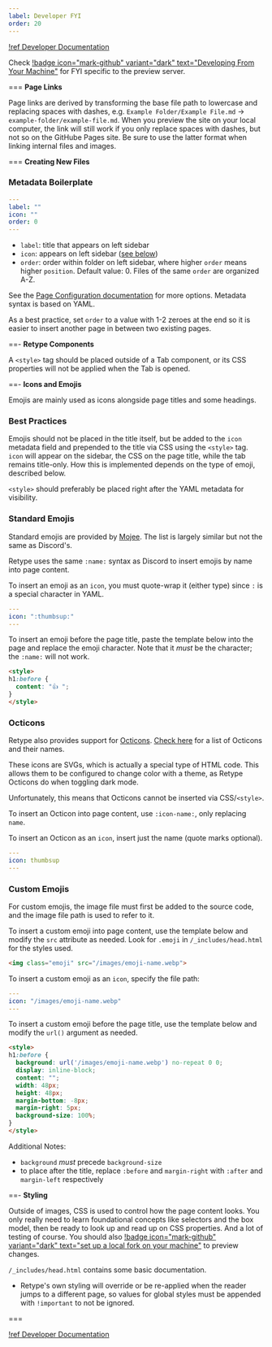 ```yaml
---
label: Developer FYI
order: 20
---
```


[!ref Developer Documentation](/docs/)

Check [!badge icon="mark-github" variant="dark" text="Developing From Your Machine"](/docs/local-dev/) for FYI specific to the preview server.

=== **Page Links**

Page links are derived by transforming the base file path to lowercase and replacing spaces with dashes, e.g. `Example Folder/Example File.md` -> `example-folder/example-file.md`. When you preview the site on your local computer, the link will still work if you only replace spaces with dashes, but not so on the GitHube Pages site. Be sure to use the latter format when linking internal files and images.

=== **Creating New Files**

### Metadata Boilerplate

```yml
---
label: ""
icon: ""
order: 0
---
```
- `label`: title that appears on left sidebar
- `icon`: appears on left sidebar ([see below](#icons-and-emojis))
- `order`: order within folder on left sidebar, where higher `order` means higher `position`. Default value: 0. Files of the same `order` are organized A-Z.

See the [Page Configuration documentation](https://retype.com/configuration/page/) for more options. Metadata syntax is based on YAML.

As a best practice, set `order` to a value with 1-2 zeroes at the end so it is easier to insert another page in between two existing pages.

==- **Retype Components**

A `<style>` tag should be placed outside of a Tab component, or its CSS properties will not be applied when the Tab is opened.

==- **Icons and Emojis**

Emojis are mainly used as icons alongside page titles and some headings.

### Best Practices

Emojis should not be placed in the title itself, but be added to the `icon` metadata field and prepended to the title via CSS using the `<style>` tag. `icon` will appear on the sidebar, the CSS on the page title, while the tab remains title-only. How this is implemented depends on the type of emoji, described below.

`<style>` should preferably be placed right after the YAML metadata for visibility.

### Standard Emojis

Standard emojis are provided by [Mojee](https://mojee.io/emojis/). The list is largely similar but not the same as Discord's.

Retype uses the same `:name:` syntax as Discord to insert emojis by name into page content.

To insert an emoji as an `icon`, you must quote-wrap it (either type) since `:` is a special character in YAML.

```yaml
---
icon: ":thumbsup:"
---
```

To insert an emoji before the page title, paste the template below into the page and replace the emoji character. Note that it *must* be the character; the `:name:` will not work.

```html
<style>
h1:before { 
  content: "👍 ";
}
</style>
```

### Octicons

Retype also provides support for [Octicons](https://retype.com/components/octicons/). [Check here](https://primer.github.io/octicons/) for a list of Octicons and their names.

These icons are SVGs, which is actually a special type of HTML code. This allows them to be configured to change color with a theme, as Retype Octicons do when toggling dark mode.

Unfortunately, this means that Octicons cannot be inserted via CSS/`<style>`.

To insert an Octicon into page content, use `:icon-name:`, only replacing `name`.

To insert an Octicon as an `icon`, insert just the name (quote marks optional).

```yaml
---
icon: thumbsup
---
```

### Custom Emojis

For custom emojis, the image file must first be added to the source code, and the image file path is used to refer to it.

To insert a custom emoji into page content, use the template below and modify the `src` attribute as needed. Look for `.emoji` in `/_includes/head.html` for the styles used.

```md
<img class="emoji" src="/images/emoji-name.webp">
```

To insert a custom emoji as an `icon`, specify the file path:

```yaml
---
icon: "/images/emoji-name.webp"
---
```

To insert a custom emoji before the page title, use the template below and modify the `url()` argument as needed.

```html !#3
<style>
h1:before { 
  background: url('/images/emoji-name.webp') no-repeat 0 0;
  display: inline-block;
  content: "";
  width: 48px;
  height: 48px;
  margin-bottom: -8px;
  margin-right: 5px;
  background-size: 100%;
}
</style>
```

Additional Notes:
- `background` *must* precede `background-size`
- to place after the title, replace `:before` and `margin-right` with `:after` and `margin-left` respectively

==- **Styling**

Outside of images, CSS is used to control how the page content looks. You only really need to learn foundational concepts like selectors and the box model, then be ready to look up and read up on CSS properties. And a lot of testing of course. You should also [!badge icon="mark-github" variant="dark" text="set up a local fork on your machine"](/docs/local-dev) to preview changes.

`/_includes/head.html` contains some basic documentation.
- Retype's own styling will override or be re-applied when the reader jumps to a different page, so values for global styles must be appended with `!important` to not be ignored.

===

[!ref Developer Documentation](/docs/)